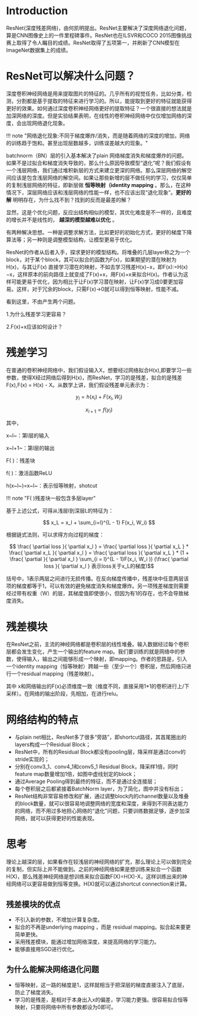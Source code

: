 # Introduction

ResNet(深度残差网络)，由何凯明提出。ResNet主要解决了深度网络退化问题，算是CNN图像史上的一件里程碑事件。ResNet也在ILSVR和COCO 2015图像挑战赛上取得了令人瞩目的成绩。ResNet取得了五项第一，并刷新了CNN模型在ImageNet数据集上的成绩。


# ResNet可以解决什么问题？

深度卷积神经网络是用来提取图片的特征的。几乎所有的视觉任务，比如分类，检测，分割都是基于提取的特征来进行学习的。所以，能提取到更好的特征就能获得更好的效果。如何通过深度卷积神经网络更好的提取特征？一个很直接的想法就是加深网络的深度。但是实验结果表明，在线性的卷积神经网络中仅仅增加网络的深度，会出现网络退化现象。

!!! note "网络退化现象:不同于梯度爆炸/消失，而是随着网络的深度的增加，网络的训练趋于饱和。甚至出现层数越多，训练误差越大的现象。"

batchnorm（BN）层的引入基本解决了plain 网络梯度消失和梯度爆炸的问题。如果不是过拟合和梯度消失导致的，那么什么原因导致模型“退化”呢？我们假设有一个浅层网络，我们通过堆积新层的方式来建立更深的网络。那么深层网络的解空间应该是包含浅层网络的解空间。如果让那些新增的层不做任何的学习，仅仅简单的复制浅层网络的特征，即新层做 **恒等映射（identity mapping** 。那么，在这种情况下，深层网络应该和浅层网络的性能一样，也不应该出现“退化现象”。**更好的解** 明明存在，为什么找不到？找到的反而是最差的解？

显然，这是个优化问题，反应出结构相似的模型，其优化难度是不一样的，且难度的增长并不是线性的， **越深的模型越难以优化** 。

有两种解决思想。一种是调整求解方法，比如更好的初始化方式，更好的梯度下降算法等；另一种则是调整模型结构，让模型更易于优化。

ResNet的作者从后者入手，探求更好的模型结构。将堆叠的几层layer称之为一个block，对于某个block，其可以拟合的函数为F(x)，如果期望的潜在映射为H(x)，与其让F(x) 直接学习潜在的映射，不如去学习残差H(x)−x，即F(x):=H(x)−x，这样原本的前向路径上就变成了F(x)+x，用F(x)+x来拟合H(x)。作者认为这样可能更易于优化，因为相比于让F(x)学习潜在映射，让F(x)学习成0要更加容易。这样，对于冗余的block，只需F(x)→0就可以得到恒等映射，性能不减。


看到这里，不由产生两个问题。

1.为什么残差学习更容易？

2.F(x)+x应该如何设计？

# 残差学习

在普通的卷积神经网络中，我们假设输入X，想要经过网络拟合H(x),即要学习一些参数，使得X经过网络后得到H(x)，而ResNet，学习的是残差，拟合的是残差F(x),F(x) = H(x) - X。从数学上讲，我们假设残差单元表示为：


$$ y_l = h(x_l) + F(x_l, W_l) $$

$$ x_{l+1} = f(y_l) $$

其中，

x~l~：第l层的输入

x~l+1~：第l层的输出

F( )：残差块

f( )：激活函数ReLU

h(x~l~)=x~l~：表示恒等映射，shotcut

!!! note "F( )残差块一般包含多层layer"

基于上述公式，可得从浅层l到深层L的特征为：

$$ x_L = x_l + \sum_{i=l}^{L - 1} F(x_i, W_i) $$

根据链式法则，可以求得方向过程的梯度：

$$ \frac{ \partial loss }{ \partial x_l } = \frac{ \partial loss }{ \partial x_L } *  \frac{ \partial x_L }{ \partial x_l } = \frac{ \partial loss }{ \partial x_L } * (1 + \frac{ \partial }{ \partial x_l } \sum_{i = l}^{L - 1}F(x_i, W_i )) (\frac{ \partial loss }{ \partial x_l }  表示loss关于x_L的梯度)$$

括号中，1表示两层之间进行无损传播。在反向梯度传播中，残差块中任意两层该项的梯度都等于1，可以有效的避免梯度消失和梯度爆炸。另一项残差梯度则需要经过带有权重（W）的层，其梯度值即使很小，但因为有1的存在，也不会导致梯度消失。

# 残差模块

在ResNet之前，主流的神经网络都是卷积层的线性堆叠。输入数据经过每个卷积层都会发生变化，产生一个输出的feature map。我们要训练的就是网络中的参数，使得输入，输出之间能够形成一个映射，即mapping。作者的思路是，引入一个identity mapping（恒等映射）跨越一些（至少一个）卷积层，然后网络只进行一个residual mapping（残差映射）。

其中 x和网络输出的F(x)必须维度一致（维度不同，直接采用1*1的卷积进行上/下采样）。在网络的输出阶段，先相加，在进行relu。

# 网络结构的特点

- 与plain net相比，ResNet多了很多“旁路”，即shortcut路径，其首尾圈出的layers构成一个Residual Block；
- ResNet中，所有的Residual Block都没有pooling层，降采样是通过conv的stride实现的；
- 分别在conv3_1、conv4_1和conv5_1 Residual Block，降采样1倍，同时feature map数量增加1倍，如图中虚线划定的block；
- 通过Average Pooling得到最终的特征，而不是通过全连接层；
- 每个卷积层之后都紧接着BatchNorm layer，为了简化，图中并没有标出；
- ResNet结构非常容易修改和扩展，通过调整block内的channel数量以及堆叠的block数量，就可以很容易地调整网络的宽度和深度，来得到不同表达能力的网络，而不用过多地担心网络的“退化”问题，只要训练数据足够，逐步加深网络，就可以获得更好的性能表现。


# 思考

理论上越深的层，如果看作在较浅层的神经网络的扩充，那么理论上可以做到完全的复制，但实际上并不能做到。之前的神经网络如果是想训练来拟合一个函数H(X)，那么残差神经网络是想训练来拟合函数F(X)=H(X)-X，这样训练出来的神经网络可以更容易做到恒等变换。H(X)就可以通过shortcut connection来计算。

## 残差模块的优点

- 不引入新的参数，不增加计算复杂度。
- 拟合的不再是underlying mapping ，而是 residual mapping。拟合起来要更简单更快。
- 采用残差模块，能通过增加网络深度，来提高网络的学习能力。
- 能够直接用SGD进行优化。

## 为什么能解决网络退化问题

- 恒等映射，这一路的梯度是1，这样就相当于把深层的梯度直接注入了底层，防止了梯度消失。
- 学习的是残差，是相对于本身出入x的偏差，学习能力更强。很容易拟合恒等映射，只要将网络中所有参数都设为0即可。
